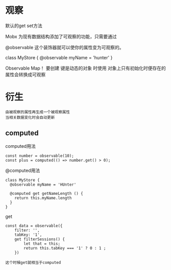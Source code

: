 
# 观察



默认的get set方法


Mobx 为现有数据结构添加了可观察的功能，只需要通过 

@observable 
这个装饰器就可以使你的属性变为可观察的。

class MyStore {
  @observable myName = 'hunter'
}


Observable Map！
要创建 键是动态的对象 时使用 
对象上只有初始化时便存在的属性会转换成可观察


# 衍生

    由被观察的属性再生成一个被观察属性                 
    当相关数据变化时会自动更新
    

## computed

computed用法

    const number = observable(10);
    const plus = computed(() => number.get() > 0);
    

@computed用法

    class MyStore {
      @observable myName = 'HUnter'
    
      @computed get getNameLength () {
        return this.myName.length
      }
    }

get

    const data = observable({
        filter: '',
        tabKey: '1',
        get filterSessions() {
            let that = this;
            return this.tabKey === '1' ? 0 : 1 ;
        })
    
    这个时候get就相当于computed    